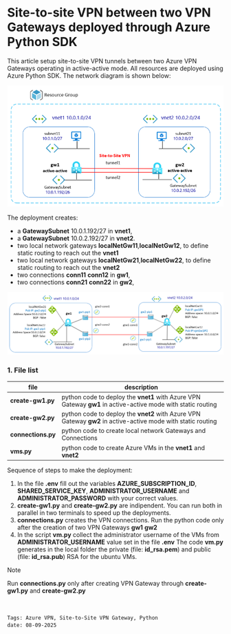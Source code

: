 <properties
pageTitle= 'Site-to-site VPN between two VPN Gateways deployed through Azure Python SDK'
description= "Site-to-site VPN between two VPN Gateways deployed through Azure Python SDK"
services="Azure VPN Gateway, Python"
documentationCenter="https://github.com/fabferri"
authors="fabferri"
editor="fabferri"/>

<tags
   ms.service="howto-Azure-examples"
   ms.devlang="na"
   ms.topic="article"
   ms.tgt_pltfrm="Azure"
   ms.workload="Azure VPN Gateway, "
   ms.date="08/09/2025"
   ms.review=""
   ms.author="fabferri" />

# Site-to-site VPN between two VPN Gateways deployed through Azure Python SDK

This article setup  site-to-site VPN tunnels between two Azure VPN Gateways operating in active-active mode. All resources are deployed using Azure Python SDK.
The network diagram is shown below:

[![1]][1]

The deployment creates:

- a **GatewaySubnet** 10.0.1.192/27 in **vnet1**,
- a **GatewaySubnet** 10.0.2.192/27 in **vnet2**.
- two local network gateways **localNetGw11**,**localNetGw12**, to define static routing to reach out the **vnet1**
- two local network gateways **localNetGw21**,**localNetGw22**, to define static routing to reach out the **vnet2**
- two connections **conn11** **conn12** in **gw1**,
- two connections **conn21** **conn22** in **gw2**,

[![2]][2]

### <a name="file list"></a>1. File list

| file                   | description                                               |
| ---------------------- | --------------------------------------------------------- |
| **create-gw1.py**      | python code to deploy the **vnet1**  with Azure VPN Gateway **gw1** in active-active mode with static routing |
| **create-gw2.py**      | python code to deploy the **vnet2** with Azure VPN Gateway **gw2** in active-active mode with static routing |
| **connections.py**     | python code to create local network Gateways and Connections     |
| **vms.py**             | python code to create Azure VMs in the **vnet1** and **vnet2**   |

Sequence of steps to make the deployment:

1. In the file **.env** fill out the variables **AZURE_SUBSCRIPTION_ID**, **SHARED_SERVICE_KEY**, **ADMINISTRATOR_USERNAME** and **ADMINISTRATOR_PASSWORD** with your correct values.
1. **create-gw1.py** and **create-gw2.py** are indipendent. You can run both in parallel in two terminals to speed up the deployments.
1. **connections.py** creates the VPN connections. Run the python code only after the creation of two VPN Gateways **gw1** **gw2**
1. In the script **vm.py** collect the administrator username of the VMs from **ADMINISTRATOR_USERNAME** value set in the file **.env** The code **vm.py** generates in the local folder the private (file: **id_rsa.pem**) and public (file: **id_rsa.pub**) RSA for the ubuntu VMs.

> [!NOTE]
>
> Run  **connections.py** only after creating VPN Gateway through **create-gw1.py** and **create-gw2.py**
>

<br>

`Tags: Azure VPN, Site-to-Site VPN Gateway, Python` <br>
`date: 08-09-2025` <br>

<!--Image References-->

[1]: ./media/network-diagram.png "network diagram"
[2]: ./media/s2s-tunnels.png "Site-to-Site IPsec tunnels"

<!--Link References-->
